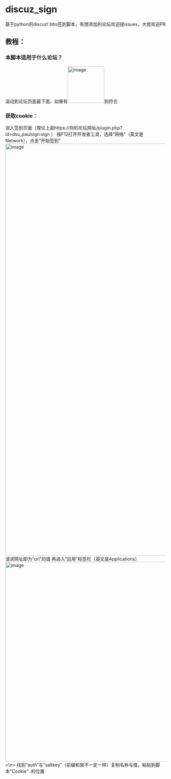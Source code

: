 # discuz_sign
基于python的discuz! bbs签到脚本，有想添加的论坛欢迎提issues，大佬欢迎PR
## 教程：
### 本脚本适用于什么论坛？
滚动到论坛页面最下面，如果有<img width="115" alt="image" src="https://user-images.githubusercontent.com/109655023/209745903-7d6a9dac-3ad0-49b6-a9b0-e68e9dacdac8.png">则符合
### 获取cookie：
进入签到页面（理论上是https://你的论坛网址/plugin.php?id=dsu_paulsign:sign ）
按F12打开开发者工具，选择“网络”（英文是Network），点击“开始签到”
<img width="1292" alt="image" src="https://user-images.githubusercontent.com/109655023/209746232-64a0d0d8-87a0-439b-8314-7d746658288e.png">
请求网址即为“url”的值
再进入“应用”标签栏（英文是Applications）
<img width="626" alt="image" src="https://user-images.githubusercontent.com/109655023/209746556-138f45b9-e63c-4894-9475-90c6a3e4593b.png">
<\n> 找到“auth”与“saltkey”（前缀和我不一定一样）复制名称与值，粘贴到脚本"Cookie" :的位置
